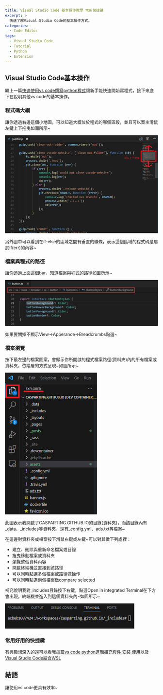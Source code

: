 ```yaml
---
title: Visual Studio Code 基本操作教學 常用快捷鍵
excerpt: >
  快速了解Visual Studio Code的基本操作方式。
categories:
  - Code Editor
tags:
  - Visual Studio Code
  - Tutorial
  - Python
  - Extension
---
```

## Visual Studio Code基本操作
繼上一篇[快速使用vs code撰寫python程式](./2023-07-15-Visual%20Studio%20Code%20基本操作教學%20python%20快速上手.md)讓新手能快速開始寫程式，接下來底下在說明其他vs code的基本操作。

### 程式碼大綱
讓你透過右邊這個小地圖，可以知道大概位於程式的哪個區段，並且可以案主滑鼠左鍵上下拖曳如圖所示~

![minimap](/assets/images/minimap.png)

另外圖中可以看到在if-else的區域之間有垂直的線條，表示這個區域的程式碼是屬於if(err)的內容~

### 檔案與程式的路徑
讓你透過上面這個bar，知道檔案與程式的路徑如圖所示~

![breadcrumbs](/assets/images/breadcrumbs.png)

如果要關掉不顯示View->Apperance->Breadcrumbs點選~

### 檔案瀏覽
按下最左邊的檔案圖案，會顯示你所開啟的程式檔案路徑(資料夾)內的所有檔案或資料夾，依階層的方式呈現~如圖所示~

![explorer](/assets/images/explorer.png)

此圖表示我開啟了CASPARTING.GITHUB.IO的目錄(資料夾)，而該目錄內有_data、_includes等資料夾，還有_config.yml、ads.txt等檔案~

在這邊對資料夾或檔案按下滑鼠右鍵或左鍵~可以對其做下列處裡：
* 建立、刪除與重新命名檔案或目錄
* 拖曳移動檔案或資料夾
* 瀏覽整個資料內容
* 開啟終端機並直接到該路徑
* 可以同時點選多個檔案或路徑做操作
* 可以同時點選兩個檔案做compare selected

補充說明我對_includes目錄按下右鍵，點選Open in integrated Terminal在下方會出現，終端機並進入到這個資料夾內~如圖所示~

![open_intergrated_terminal](/assets/images/open_intergrated_terminal.png)

### 常用好用的快捷鍵


有興趣想深入的還可以看我這篇[vs code python進階擴充套件 安裝 使用](./2023-07-16-Visual%20Studio%20Code%20python%20進階擴充套件%20安裝%20使用%20介紹.md)以及[Visual Studio Code結合WSL](./2023-06-17-VScode%20+%20Remote%20Wsl%20+%20Docker%20的使用.md)

## 結語
讓使用vs code更具有效率~